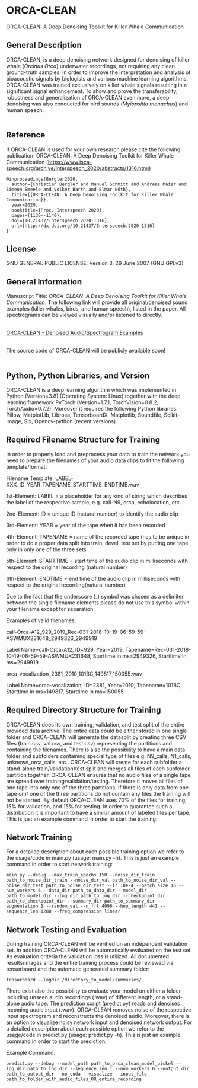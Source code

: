 # ORCA-CLEAN
ORCA-CLEAN: A Deep Denoising Toolkit for Killer Whale Communication

## General Description
ORCA-CLEAN, is a deep denoising network designed for denoising of killer whale (<em>Orcinus Orca</em>) underwater recordings, not requiring any clean ground-truth samples, in order to improve the interpretation and analysis of bioacoustic signals by biologists and various machine learning algorithms.<br>ORCA-CLEAN was trained exclusively on killer whale signals resulting in a significant signal enhancement.  To show and prove the transferability, robustness and generalization of ORCA-CLEAN even more, a deep denoising was also conducted for bird sounds (<em>Myiopsitta monachus</em>) and human speech.<br><br>

## Reference
If ORCA-CLEAN is used for your own research please cite the following publication: ORCA-CLEAN: A Deep Denoising Toolkit for Killer Whale Communication (https://www.isca-speech.org/archive/Interspeech_2020/abstracts/1316.html)

```
@inproceedings{Bergler2020,
  author={Christian Bergler and Manuel Schmitt and Andreas Maier and Simeon Smeele and Volker Barth and Elmar Nöth},
  title={{ORCA-CLEAN: A Deep Denoising Toolkit for Killer Whale Communication}},
  year=2020,
  booktitle={Proc. Interspeech 2020},
  pages={1136--1140},
  doi={10.21437/Interspeech.2020-1316},
  url={http://dx.doi.org/10.21437/Interspeech.2020-1316}
}
```

## License
GNU GENERAL PUBLIC LICENSE, Version 3, 29 June 2007 (GNU GPLv3)

## General Information
Manuscript Title: <em>ORCA-CLEAN: A Deep Denoising Toolkit for Killer Whale Communication</em>. The following link will provide all original/denoised sound examples (killer whales, birds, and human speech), listed in the paper. All spectrograms can be viewed visually and/or listened to directly.

<br>[ORCA-CLEAN - Denoised Audio/Spectrogram Examples](https://christianbergler.github.io/ORCA-CLEAN/)<br><br>

The source code of ORCA-CLEAN will be publicly available soon!<br><br>

## Python, Python Libraries, and Version
ORCA-CLEAN is a deep learning algorithm which was implemented in Python (Version=3.8) (Operating System: Linux) together with the deep learning framework PyTorch (Version=1.7.1, TorchVision=0.8.2, TorchAudio=0.7.2). Moreover it requires the following Python libraries: Pillow, MatplotLib, Librosa, TensorboardX, Matplotlib, Soundfile, Scikit-image, Six, Opencv-python (recent versions).

## Required Filename Structure for Training
In order to properly load and preprocess your data to train the network you need to prepare the filenames of your audio data clips to fit the following template/format:

Filename Template: LABEL-XXX_ID_YEAR_TAPENAME_STARTTIME_ENDTIME.wav

1st-Element: LABEL = a placeholder for any kind of string which describes the label of the respective sample, e.g. call-N9, orca, echolocation, etc.

2nd-Element: ID = unique ID (natural number) to identify the audio clip

3rd-Element: YEAR = year of the tape when it has been recorded

4th-Element: TAPENAME = name of the recorded tape (has to be unique in order to do a proper data split into train, devel, test set by putting one tape only in only one of the three sets

5th-Element: STARTTIME = start time of the audio clip in milliseconds with respect to the original recording (natural number)

6th-Element: ENDTIME = end time of the audio clip in milliseconds with respect to the original recording(natural number)

Due to the fact that the underscore (_) symbol was chosen as a delimiter between the single filename elements please do not use this symbol within your filename except for separation.

Examples of valid filenames:

call-Orca-A12_929_2019_Rec-031-2018-10-19-06-59-59-ASWMUX231648_2949326_2949919

Label Name=call-Orca-A12, ID=929, Year=2019, Tapename=Rec-031-2018-10-19-06-59-59-ASWMUX231648, Starttime in ms=2949326, Starttime in ms=2949919

orca-vocalization_2381_2010_101BC_149817_150055.wav

Label Name=orca-vocalization, ID=2381, Year=2010, Tapename=101BC, Starttime in ms=149817, Starttime in ms=150055

## Required Directory Structure for Training
ORCA-CLEAN does its own training, validation, and test split of the entire provided data archive. The entire data could be either stored in one single folder and ORCA-CLEAN will generate the datasplit by creating three CSV files (train.csv, val.csv, and test.csv) representing the partitions and containing the filenames. There is also the possibility to have a main data folder and subfolders containing special type of files e.g. N9_calls, N1_calls, unknown_orca_calls, etc.. ORCA-CLEAN will create for each subfolder a stand-alone train/validation/test split and merges all files of each subfolder partition together. ORCA-CLEAN ensures that no audio files of a single tape are spread over training/validation/testing. Therefore it moves all files of one tape into only one of the three partitions. If there is only data from one tape or if one of the three partitions do not contain any files the training will not be started. By default ORCA-CLEAN uses 70% of the files for training, 15% for validation, and 15% for testing. In order to guarantee such a distribution it is important to have a similar amount of labeled files per tape. This is just an example command in order to start the training:

## Network Training
For a detailed description about each possible training option we refer to the usage/code in main.py (usage: main.py -h). This is just an example command in order to start network training:

```main.py --debug --max_train_epochs 150 --noise_dir_train path_to_noise_dir_train --noise_dir_val path_to_noise_dir_val --noise_dir_test path_to_noise_dir_test --lr 10e-4 --batch_size 16 --num_workers 6 --data_dir path_to_data_dir --model_dir path_to_model_dir --log_dir path_to_log_dir --checkpoint_dir path_to_checkpoint_dir --summary_dir path_to_summary_dir --augmentation 1 --random_val --n_fft 4096 --hop_length 441 --sequence_len 1280 --freq_compression linear```

## Network Testing and Evaluation
During training ORCA-CLEAN will be verified on an independent validation set. In addition ORCA-CLEAN will be automatically evaluated on the test set. As evaluation criteria the validation loss is utilized. All documented results/images and the entire training process could be reviewed via tensorboard and the automatic generated summary folder:

```tensorboard --logdir /directory_to_model/summaries/```

There exist also the possibility to evaluate your model on either a folder including unseen audio recordings (.wav) of different length, or a stand-alone audio tape. The prediction script (predict.py) reads and denoises incoming audio input (.wav). ORCA-CLEAN removes noise of the respective input spectrogram and reconstructs the denoised audio. Moreover, there is an option to visualize noisy network input and denoised network output. For a detailed description about each possible option we refer to the usage/code in predict.py (usage: predict.py -h). This is just an example command in order to start the prediction:

Example Command:

```predict.py --debug --model_path path_to_orca_clean_model_pickel --log_dir path_to_log_dir --sequence_len 1 --num_workers 6 --output_dir path_to_output_dir --no_cuda --visualize --input_file path_to_folder_with_audio_files_OR_entire_recording```